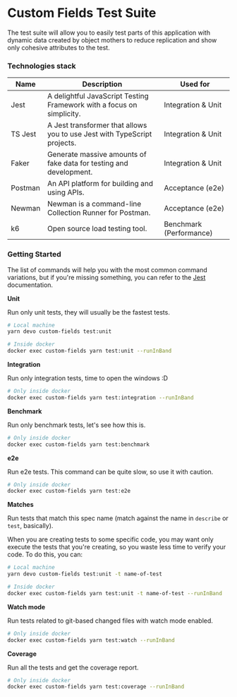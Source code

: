 # Custom Fields Test Suite

The test suite will allow you to easily test parts of this application with dynamic
data created by object mothers to reduce replication and show only cohesive attributes to the test.

### Technologies stack

| Name       | Description                                                                | Used for                |
| ---------- | -------------------------------------------------------------------------- | ----------------------- |
| Jest       | A delightful JavaScript Testing Framework with a focus on simplicity.      | Integration & Unit      |
| TS Jest    | A Jest transformer that allows you to use Jest with TypeScript projects.   | Integration & Unit      |
| Faker      | Generate massive amounts of fake data for testing and development.         | Integration & Unit      |
| Postman    | An API platform for building and using APIs.                               | Acceptance (e2e)        |
| Newman     | Newman is a command-line Collection Runner for Postman.                    | Acceptance (e2e)        |
| k6         | Open source load testing tool.                                             | Benchmark (Performance) |

### Getting Started

The list of commands will help you with the most common command variations,
but if you're missing something, you can refer to the [Jest](https://jestjs.io/docs/cli) documentation.

**Unit**

Run only unit tests, they will usually be the fastest tests.

```sh
# Local machine
yarn devo custom-fields test:unit

# Inside docker
docker exec custom-fields yarn test:unit --runInBand
```

**Integration**

Run only integration tests, time to open the windows :D

```sh
# Only inside docker
docker exec custom-fields yarn test:integration --runInBand
```

**Benchmark**

Run only benchmark tests, let's see how this is.

```sh
# Only inside docker
docker exec custom-fields yarn test:benchmark
```

**e2e**

Run e2e tests. This command can be quite slow, so use it with caution.

```sh
# Only inside docker
docker exec custom-fields yarn test:e2e
```

**Matches**

Run tests that match this spec name (match against the name in `describe` or `test`, basically).

When you are creating tests to some specific code, you may want only execute the tests that you're creating,
so you waste less time to verify your code. To do this, you can:

```sh
# Local machine
yarn devo custom-fields test:unit -t name-of-test

# Inside docker
docker exec custom-fields yarn test:unit -t name-of-test --runInBand
```

**Watch mode**

Run tests related to git-based changed files with watch mode enabled.

```sh
# Only inside docker
docker exec custom-fields yarn test:watch --runInBand
```

**Coverage**

Run all the tests and get the coverage report.

```sh
# Only inside docker
docker exec custom-fields yarn test:coverage --runInBand
```
